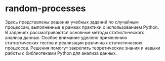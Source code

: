 # random-processes
Здесь представлены решения учебных заданий по случайным процессам, выполненные в рамках практики с использованием Python. В заданиях рассматриваются основные методы статистического анализа данных. Особое внимание уделено применению статистических тестов и реализации различных статистических процессов. Решения помогут закрепить теоретические знания и навыки работы с библиотеками Python для анализа данных.
